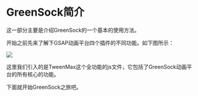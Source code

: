 # GreenSock简介

这一部分主要是介绍GreenSock的一个基本的使用方法。

开始之前先来了解下GSAP动画平台四个插件的不同功能。如下图所示：

![](http://i3.tietuku.com/6f5c0e8054dc8d27.png)

这里我们引入的是TweenMax这个全功能的js文件，它包括了GreenSock动画平台的所有核心的功能。

下面就开始GreenSock之旅吧。


